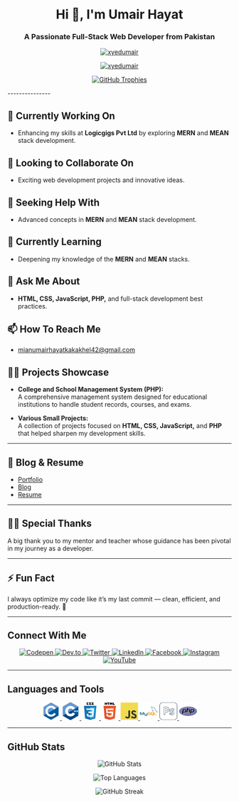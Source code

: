 <h1 align="center">Hi 👋, I'm Umair Hayat</h1>
<h3 align="center">A Passionate Full-Stack Web Developer from Pakistan</h3>

<p align="center">
  <a href="https://github.com/xyedumair">
    <img src="https://komarev.com/ghpvc/?username=xyedumair&label=Profile%20views&color=0e75b6&style=flat" alt="xyedumair" />
  </a>
</p>

<p align="center">
  <a href="https://github.com/ryo-ma/github-profile-trophy">
    <img src="https://github-profile-trophy.vercel.app/?username=xyedumair" alt="xyedumair" />
  </a>
</p>
<p align="center">
  <a href="https://github.com/ryo-ma/github-profile-trophy">
    <img src="https://github-profile-trophy.vercel.app/?username=syedumair001" alt="GitHub Trophies" />
  </a>
</p>

</p>
---------------

## 🔭 Currently Working On

- Enhancing my skills at **Logicgigs Pvt Ltd** by exploring **MERN** and **MEAN** stack development.

## 👯 Looking to Collaborate On

- Exciting web development projects and innovative ideas.

## 🤝 Seeking Help With

- Advanced concepts in **MERN** and **MEAN** stack development.

## 🌱 Currently Learning

- Deepening my knowledge of the **MERN** and **MEAN** stacks.

## 💬 Ask Me About

- **HTML, CSS, JavaScript, PHP,** and full-stack development best practices.

## 📫 How To Reach Me

- [mianumairhayatkakakhel42@gmail.com](mailto:mianumairhayatkakakhel42@gmail.com)

## 👨‍💻 Projects Showcase

- **College and School Management System (PHP):**  
  A comprehensive management system designed for educational institutions to handle student records, courses, and exams.
  
- **Various Small Projects:**  
  A collection of projects focused on **HTML, CSS, JavaScript,** and **PHP** that helped sharpen my development skills.

---

## 📝 Blog & Resume

- [Portfolio](#)  
- [Blog](#)  
- [Resume](#)

---

## 👨‍🏫 Special Thanks

A big thank you to my mentor and teacher whose guidance has been pivotal in my journey as a developer.

---

## ⚡ Fun Fact

I always optimize my code like it’s my last commit — clean, efficient, and production-ready. 🚀

---

## Connect With Me

<p align="center">
  <a href="https://codepen.io/umairhayat" target="_blank">
    <img src="https://raw.githubusercontent.com/rahuldkjain/github-profile-readme-generator/master/src/images/icons/Social/codepen.svg" alt="Codepen" width="40" height="40" />
  </a>
  <a href="https://dev.to/umairhayat" target="_blank">
    <img src="https://raw.githubusercontent.com/rahuldkjain/github-profile-readme-generator/master/src/images/icons/Social/devto.svg" alt="Dev.to" width="40" height="40" />
  </a>
  <a href="https://twitter.com/umairhayat" target="_blank">
    <img src="https://raw.githubusercontent.com/rahuldkjain/github-profile-readme-generator/master/src/images/icons/Social/twitter.svg" alt="Twitter" width="40" height="40" />
  </a>
  <a href="https://linkedin.com/in/xyedumair" target="_blank">
    <img src="https://raw.githubusercontent.com/rahuldkjain/github-profile-readme-generator/master/src/images/icons/Social/linked-in-alt.svg" alt="LinkedIn" width="40" height="40" />
  </a>
  <a href="https://fb.com/xyedumair" target="_blank">
    <img src="https://raw.githubusercontent.com/rahuldkjain/github-profile-readme-generator/master/src/images/icons/Social/facebook.svg" alt="Facebook" width="40" height="40" />
  </a>
  <a href="https://instagram.com/xyedumair" target="_blank">
    <img src="https://raw.githubusercontent.com/rahuldkjain/github-profile-readme-generator/master/src/images/icons/Social/instagram.svg" alt="Instagram" width="40" height="40" />
  </a>
  <a href="https://www.youtube.com/c/xyedumair" target="_blank">
    <img src="https://raw.githubusercontent.com/rahuldkjain/github-profile-readme-generator/master/src/images/icons/Social/youtube.svg" alt="YouTube" width="40" height="40" />
  </a>
</p>

---

## Languages and Tools

<p align="center">
  <a href="https://www.cprogramming.com/" target="_blank">
    <img src="https://raw.githubusercontent.com/devicons/devicon/master/icons/c/c-original.svg" alt="C" width="40" height="40"/>
  </a>
  <a href="https://www.w3schools.com/cpp/" target="_blank">
    <img src="https://raw.githubusercontent.com/devicons/devicon/master/icons/cplusplus/cplusplus-original.svg" alt="C++" width="40" height="40"/>
  </a>
  <a href="https://www.w3schools.com/css/" target="_blank">
    <img src="https://raw.githubusercontent.com/devicons/devicon/master/icons/css3/css3-original-wordmark.svg" alt="CSS3" width="40" height="40"/>
  </a>
  <a href="https://www.w3.org/html/" target="_blank">
    <img src="https://raw.githubusercontent.com/devicons/devicon/master/icons/html5/html5-original-wordmark.svg" alt="HTML5" width="40" height="40"/>
  </a>
  <a href="https://developer.mozilla.org/en-US/docs/Web/JavaScript" target="_blank">
    <img src="https://raw.githubusercontent.com/devicons/devicon/master/icons/javascript/javascript-original.svg" alt="JavaScript" width="40" height="40"/>
  </a>
  <a href="https://www.mysql.com/" target="_blank">
    <img src="https://raw.githubusercontent.com/devicons/devicon/master/icons/mysql/mysql-original-wordmark.svg" alt="MySQL" width="40" height="40"/>
  </a>
  <a href="https://www.photoshop.com/en" target="_blank">
    <img src="https://raw.githubusercontent.com/devicons/devicon/master/icons/photoshop/photoshop-line.svg" alt="Photoshop" width="40" height="40"/>
  </a>
  <a href="https://www.php.net" target="_blank">
    <img src="https://raw.githubusercontent.com/devicons/devicon/master/icons/php/php-original.svg" alt="PHP" width="40" height="40"/>
  </a>
</p>

---

## GitHub Stats

<p align="center">
  <img src="https://github-readme-stats.vercel.app/api?username=xyedumair&show_icons=true&locale=en" alt="GitHub Stats" />
</p>

<p align="center">
  <img src="https://github-readme-stats.vercel.app/api/top-langs/?username=xyedumair&layout=compact&langs_count=8" alt="Top Languages" />
</p>

<p align="center">
  <img src="https://github-readme-streak-stats.herokuapp.com/?user=xyedumair" alt="GitHub Streak" />
</p>
